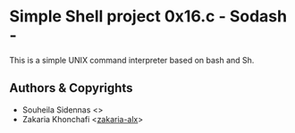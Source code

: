 
# Simple Shell project 0x16.c - Sodash -

This is a simple UNIX command interpreter based on bash and Sh.


## Authors & Copyrights

* Souheila Sidennas <[](https://github.com/)>
* Zakaria Khonchafi <[zakaria-alx](https://github.com/zakaria-alx)>

